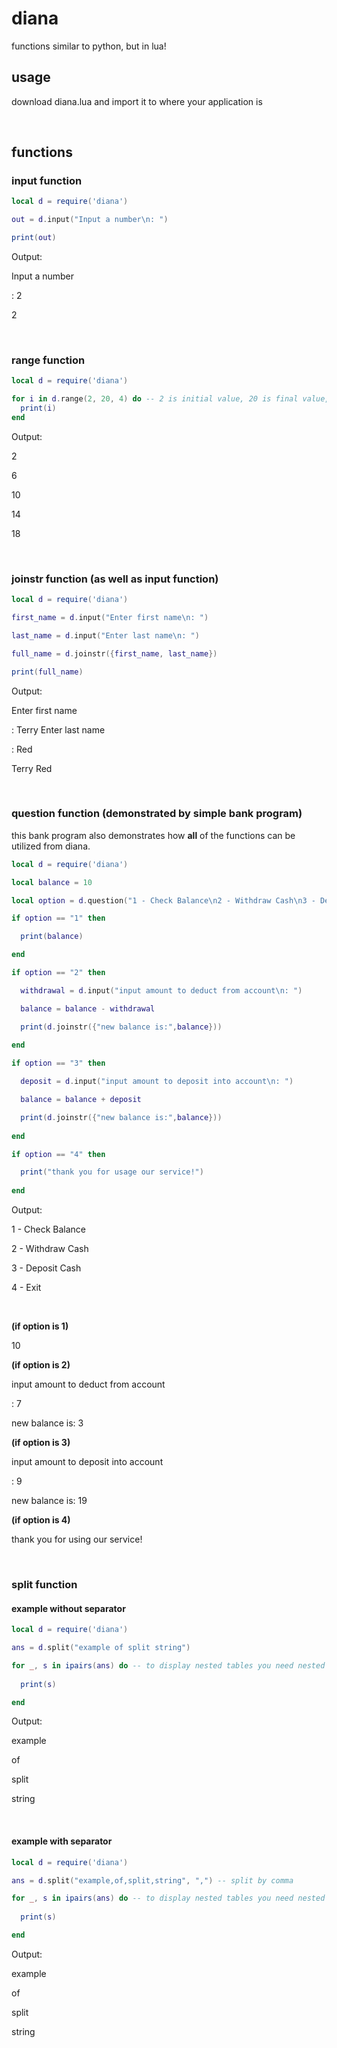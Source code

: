 # diana
functions similar to python, but in lua!


## usage
download diana.lua and import it to where your application is

<br/>

## functions
### **input function**
```lua
local d = require('diana')

out = d.input("Input a number\n: ")

print(out)
```


Output: 

Input a number

: 2

2

<br/>

### **range function**
```lua
local d = require('diana')

for i in d.range(2, 20, 4) do -- 2 is initial value, 20 is final value, 4 is increment/step value
  print(i)
end
```

Output:

2

6

10

14

18

<br/>

### **joinstr function** (as well as input function)
```lua
local d = require('diana')

first_name = d.input("Enter first name\n: ")

last_name = d.input("Enter last name\n: ")

full_name = d.joinstr({first_name, last_name})

print(full_name)
```


Output:

Enter first name

: Terry
Enter last name

: Red

Terry Red

<br/>

### **question function** (demonstrated by simple bank program)
this bank program also demonstrates how **all** of the functions can be utilized from diana.
```lua
local d = require('diana')

local balance = 10

local option = d.question("1 - Check Balance\n2 - Withdraw Cash\n3 - Deposit Cash\n4 - Exit", {"1", "2", "3", "4"})

if option == "1" then

  print(balance)

end

if option == "2" then

  withdrawal = d.input("input amount to deduct from account\n: ")

  balance = balance - withdrawal

  print(d.joinstr({"new balance is:",balance}))
  
end

if option == "3" then

  deposit = d.input("input amount to deposit into account\n: ")

  balance = balance + deposit

  print(d.joinstr({"new balance is:",balance}))
  
end

if option == "4" then

  print("thank you for usage our service!")
  
end
```

Output:

1 - Check Balance

2 - Withdraw Cash

3 - Deposit Cash

4 - Exit

<br/>

**(if option is 1)**

10

**(if option is 2)**

input amount to deduct from account

: 7

new balance is: 3


**(if option is 3)**

input amount to deposit into account

: 9

new balance is: 19

**(if option is 4)**

thank you for using our service!

<br/>

### **split function**
#### example without separator
```lua
local d = require('diana')

ans = d.split("example of split string")

for _, s in ipairs(ans) do -- to display nested tables you need nested loops
  
  print(s)

end
```

Output:

example

of

split

string

<br/>

#### example with separator
```lua
local d = require('diana')

ans = d.split("example,of,split,string", ",") -- split by comma

for _, s in ipairs(ans) do -- to display nested tables you need nested loops
  
  print(s)

end
```

Output:

example

 of

 split

 string
